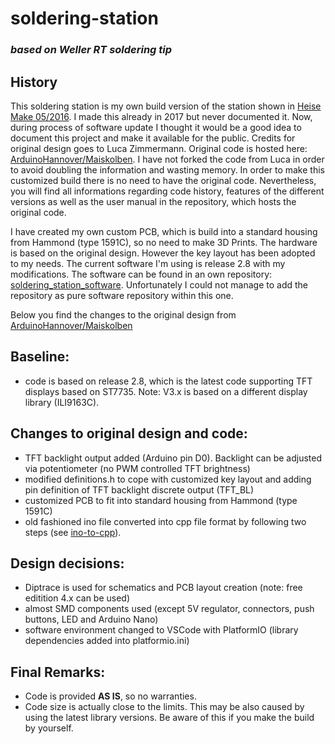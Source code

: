 # soldering-station
### ***based on Weller RT soldering tip***

History
----

 This soldering station is my own build version of the station shown in [Heise Make 05/2016](https://www.heise.de/select/make/2016/5/1476695937422186). I made this already in 2017 but never documented it. Now, during process of software update I thought it would be a good idea to document this project and make it available for the public. 
 Credits for original design goes to Luca Zimmermann.
 Original code is hosted here: [ArduinoHannover/Maiskolben](https://github.com/ArduinoHannover/Maiskolben). I have not forked the code from Luca in order to avoid doubling the information and wasting memory. 
 In order to make this customized build there is no need to have the original code. Nevertheless, you will find all informations regarding code history, features of the different versions as well as the user manual in the repository, which hosts the original code.
 
 I have created my own custom PCB, which is build into a standard housing from Hammond (type 1591C), so no need to make 3D Prints.
 The hardware is based on the original design. However the key layout has been adopted to my needs. The current software I'm using is release 2.8 with my modifications. The software can be found in an own repository:
 [soldering_station_software](https://github.com/Andy79881/soldering_station_software). Unfortunately I could not manage to add the repository as pure software repository within this one.

Below you find the changes to the original design from [ArduinoHannover/Maiskolben](https://github.com/ArduinoHannover/Maiskolben)

Baseline:
---
- code is based on release 2.8, which is the latest code supporting TFT displays based on ST7735. Note: V3.x is based on a different display library (ILI9163C).

Changes to original design and code:
----

- TFT backlight output added (Arduino pin D0). Backlight can be adjusted via potentiometer (no PWM controlled TFT brightness)
- modified definitions.h to cope with customized key layout and adding pin definition of TFT backlight discrete output (TFT_BL)
- customized PCB to fit into standard housing from Hammond (type 1591C)
- old fashioned ino file converted into cpp file format by following two steps (see [ino-to-cpp](https://docs.platformio.org/en/latest/faq/ino-to-cpp.html)).

Design decisions:
----
- Diptrace is used for schematics and PCB layout creation (note: free editition 4.x can be used)
- almost SMD components used (except 5V regulator, connectors, push buttons, LED and Arduino Nano)
- software environment changed to VSCode with PlatformIO (library dependencies added into platformio.ini)

Final Remarks:
---
- Code is provided **AS IS**, so no warranties.
- Code size is actually close to the limits. This may be also caused by using the latest library versions. Be aware of this if you make the build by yourself.

   
